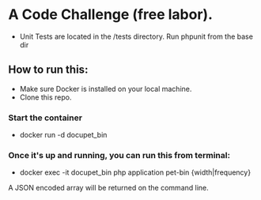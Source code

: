 # A Code Challenge (free labor).


- Unit Tests are located in the  /tests directory. Run phpunit from the base dir

## How to run this:
  - Make sure Docker is installed on your local machine.
  - Clone this repo.

### Start the container
  - docker run -d docupet_bin

### Once it's up and running, you can run this from terminal:
- docker exec -it docupet_bin php application pet-bin {width|frequency}

A JSON encoded array will be returned on the command line.
 
